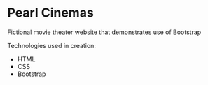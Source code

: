 # Pearl Cinemas
 Fictional movie theater website that demonstrates use of Bootstrap 
 
 Technologies used in creation:
 - HTML
 - CSS
 - Bootstrap
